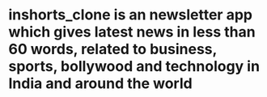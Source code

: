 # inshorts_clone is an newsletter app which gives latest news in less than 60 words, related to business, sports, bollywood and technology in India and around the world
